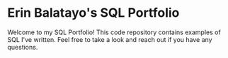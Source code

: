# Erin Balatayo's SQL Portfolio

Welcome to my SQL Portfolio! This code repository contains examples of SQL I've written. Feel free to take a look and reach out if you have any questions.
